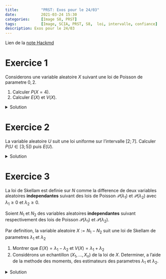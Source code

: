 ```yaml
---
title:          "PRST: Exos pour le 24/03"
date:           2021-03-24 15:30
categories:     [Image S8, PRST]
tags:           [Image, SCIA, PRST, S8,  loi, intervalle, confiance]
description: Exos pour le 24/03
---
```

Lien de la [note Hackmd](https://hackmd.io/@lemasymasa/r1Cp1JYEd)

# Exercice 1

Considerons une variable aleatoire $X$ suivant une loi de Poisson de parametre $0, 2$.
1. Calculer $P(X = 4)$.
2. Calculer $E(X)$ et $V(X)$.

<details markdown="1">
<summary>Solution</summary>

$P(X=4) e^{-0,2}\frac{0,2^4}{4!}=5,45\times10^{-5}$

$E(X)=0,2$

$V(X)=0,2$

</details>

# Exercice 2
La variable aleatoire $U$ suit une loi uniforme sur l’intervalle $[2; 7]$. Calculer $P(U \in [3; 5])$ puis $E(U)$.

<details markdown="1">
<summary>Solution</summary>

$P(U\in[3,5])=\frac{5-3}{7-2}=\frac{2}{5}$

$E(U)=\frac{a+b}{2}=\frac{2+7}{2}=4,5$

</details>

# Exercice 3

La loi de Skellam est definie sur $N$ comme la difference de deux variables aleatoires **independantes** suivant des lois de Poisson $\mathcal P(\lambda_1)$ et $\mathcal P(\lambda_2)$ avec $\lambda_1 \ge 0$ et $\lambda_2 \ge 0$.

Soient $N_1$ et $N_2$ des variables aleatoires **independantes** suivant respectivement des lois de Poisson $\mathcal P(\lambda_1)$ et $\mathcal P(\lambda_2)$.

Par definition, la variable aleatoire $X := N_1 − N_2$ suit une loi de Skellam de parametres $\lambda_1$ et $\lambda_2$

1. Montrer que $E(X) = \lambda_1 − \lambda_2$ et $V(X) = \lambda_1 + \lambda_2$
2. Considérons un echantillon $(X_1, . . . , X_n)$ de la loi de $X$. Determiner, a l’aide de la methode des moments, des estimateurs des parametres $\lambda_1$ et $\lambda_2$.

<details markdown="1">
<summary>Solution</summary>

$$
\begin{aligned}
E(X) &= E(N_1-E(N_2))\\
&= E(N_1)-E(N_2)\\
&= \lambda_1-\lambda_2
\end{aligned}
$$

$$
\begin{aligned}
V(X) &= V(N_1-N_2)\\
&= \underbrace{V(N_1) + V(-N_2)}_{N_1\text{ et }N_2\text{ sont independantes}}\\
&= \lambda_1+(-1)^2V(N_2)\\
&=\lambda_1+\lambda_2
\end{aligned}
$$

On sait que

$$
\begin{cases}
E(X)=\lambda_1-\lambda_2\\
V(X)=\lambda_1+\lambda_2
\end{cases}\\
\begin{cases}
E(X)=\lambda_1-\lambda_2\\
E(X) + V(X)=2\lambda_1
\end{cases}\\
\begin{cases}
\lambda_2=\lambda_1-E(X)=\frac{V(X)-E(X)}{2}\\
\lambda_1=\frac{E(X)+V(X)}{2}
\end{cases}
$$

D'ou, par la methode des moments:

$$
\begin{cases}
\hat\lambda_1=\frac{\bar X+S^2}{2}\\
\hat\lambda_1=\frac{S^2-\bar X}{2}\\
\end{cases}
$$

</details>
